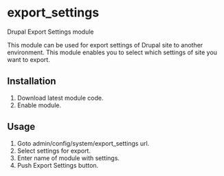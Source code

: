 export_settings
===============

Drupal Export Settings module

This module can be used for export settings of Drupal site to
another environment. This module enables you to select which settings
of site you want to export.

Installation
------------
1. Download latest module code.
2. Enable module.


Usage
-----
1. Goto admin/config/system/export_settings url.
2. Select settings for export.
3. Enter name of module with settings.
4. Push Export Settings button.
